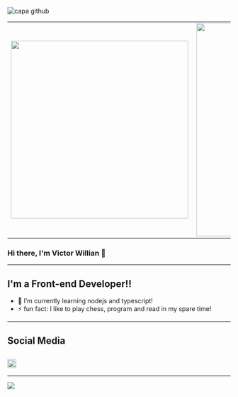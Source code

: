 ![capa github](https://user-images.githubusercontent.com/47677499/105233493-ae00e800-5b48-11eb-9016-bf143e1fdb53.png)

<center>
  <table>
    <tr>
        <td><img width="400px" align="left" src="https://github-readme-stats.vercel.app/api/top-langs/?username=V1ctorW1ll1an&hide=html&layout=compact&theme=tokyonight&showicons=true" /></td>
        <td><img width="480px" align="left" src="https://github-readme-stats.vercel.app/api?username=V1ctorW1ll1an&tokyonight&showicons=true"/></td>
    </tr>   
  </table>
</center>

### Hi there, I'm Victor Willian 👋

---

## I'm a Front-end Developer!!

- 🌱 I’m currently learning nodejs and typescript!
- ⚡ fun fact: I like to play chess, program and read in my spare time!

---

## Social Media

## <a href="https://www.instagram.com/v1ctor_ws/"><img src="https://user-images.githubusercontent.com/47677499/105401480-0f868c80-5c05-11eb-812f-bbc71909490d.png" width="20"></img></a>

---

![](https://komarev.com/ghpvc/?username=V1ctorW1ll1an&color=blue&style=flat)
